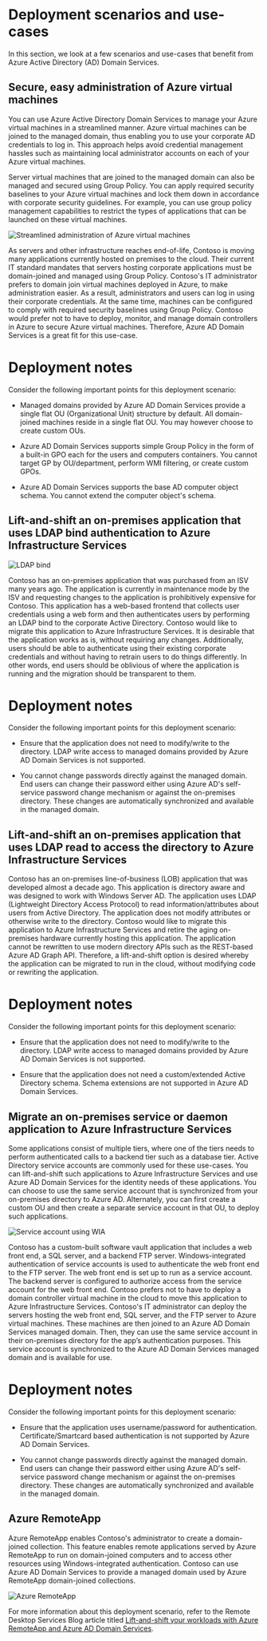 <properties
	pageTitle="Azure Active Directory Domain Services preview: Deployment scenarios | Microsoft Azure"
	description="Deployment scenarios for Azure AD Domain Services"
	services="active-directory-ds"
	documentationCenter=""
	authors="mahesh-unnikrishnan"
	manager="stevenpo"
	editor="curtand"/>

<tags
	ms.service="active-directory-ds"
	ms.workload="identity"
	ms.tgt_pltfrm="na"
	ms.devlang="na"
	ms.topic="article"
	ms.date="09/07/2016"
	ms.author="maheshu"/>


# Deployment scenarios and use-cases
In this section, we look at a few scenarios and use-cases that benefit from Azure Active Directory (AD) Domain Services.

## Secure, easy administration of Azure virtual machines
You can use Azure Active Directory Domain Services to manage your Azure virtual machines in a streamlined manner. Azure virtual machines can be joined to the managed domain, thus enabling you to use your corporate AD credentials to log in. This approach helps avoid credential management hassles such as maintaining local administrator accounts on each of your Azure virtual machines.

Server virtual machines that are joined to the managed domain can also be managed and secured using Group Policy. You can apply required security baselines to your Azure virtual machines and lock them down in accordance with corporate security guidelines. For example, you can use group policy management capabilities to restrict the types of applications that can be launched on these virtual machines.

![Streamlined administration of Azure virtual machines](./media/active-directory-domain-services-scenarios/streamlined-vm-administration.png)

As servers and other infrastructure reaches end-of-life, Contoso is moving many applications currently hosted on premises to the cloud. Their current IT standard mandates that servers hosting corporate applications must be domain-joined and managed using Group Policy. Contoso's IT administrator prefers to domain join virtual machines deployed in Azure, to make administration easier. As a result, administrators and users can log in using their corporate credentials. At the same time, machines can be configured to comply with required security baselines using Group Policy. Contoso would prefer not to have to deploy, monitor, and manage domain controllers in Azure to secure Azure virtual machines. Therefore, Azure AD Domain Services is a great fit for this use-case.

# Deployment notes
Consider the following important points for this deployment scenario:

- Managed domains provided by Azure AD Domain Services provide a single flat OU (Organizational Unit) structure by default. All domain-joined machines reside in a single flat
OU. You may however choose to create custom OUs.

- Azure AD Domain Services supports simple Group Policy in the form of a built-in GPO each for the users and computers containers. You cannot target GP by OU/department, perform WMI filtering, or create custom GPOs.

- Azure AD Domain Services supports the base AD computer object schema. You cannot extend the computer object's schema.


## Lift-and-shift an on-premises application that uses LDAP bind authentication to Azure Infrastructure Services

![LDAP bind](./media/active-directory-domain-services-scenarios/ldap-bind.png)

Contoso has an on-premises application that was purchased from an ISV many years ago. The application is currently in maintenance mode by the ISV and requesting changes to the application is prohibitively expensive for Contoso. This application has a web-based frontend that collects user credentials using a web form and then authenticates users by performing an LDAP bind to the corporate Active Directory. Contoso would like to migrate this application to Azure Infrastructure Services. It is desirable that the application works as is, without requiring any changes. Additionally, users should be able to authenticate using their existing corporate credentials and without having to retrain users to do things differently. In other words, end users should be oblivious of where the application is running and the migration should be transparent to them.

# Deployment notes
Consider the following important points for this deployment scenario:

- Ensure that the application does not need to modify/write to the directory. LDAP write access to managed domains provided by Azure AD Domain Services is not supported.

- You cannot change passwords directly against the managed domain. End users can change their password either using Azure AD's self-service password change mechanism or against the on-premises directory. These changes are automatically synchronized and available in the managed domain.


## Lift-and-shift an on-premises application that uses LDAP read to access the directory to Azure Infrastructure Services
Contoso has an on-premises line-of-business (LOB) application that was developed almost a decade ago. This application is directory aware and was designed to work with Windows Server AD. The application uses LDAP (Lightweight Directory Access Protocol) to read information/attributes about users from Active Directory. The application does not modify attributes or otherwise write to the directory. Contoso would like to migrate this application to Azure Infrastructure Services and retire the aging on-premises hardware currently hosting this application. The application cannot be rewritten to use modern directory APIs such as the REST-based Azure AD Graph API. Therefore, a lift-and-shift option is desired whereby the application can be migrated to run in the cloud, without modifying code or rewriting the application.

# Deployment notes
Consider the following important points for this deployment scenario:

- Ensure that the application does not need to modify/write to the directory. LDAP write access to managed domains provided by Azure AD Domain Services is not supported.

- Ensure that the application does not need a custom/extended Active Directory schema. Schema extensions are not supported in Azure AD Domain Services.


## Migrate an on-premises service or daemon application to Azure Infrastructure Services
Some applications consist of multiple tiers, where one of the tiers needs to perform authenticated calls to a backend tier such as a database tier. Active Directory service accounts are commonly used for these use-cases. You can lift-and-shift such applications to Azure Infrastructure Services and use Azure AD Domain Services for the identity needs of these applications. You can choose to use the same service account that is synchronized from your on-premises directory to Azure AD. Alternately, you can first create a custom OU and then create a separate service account in that OU, to deploy such applications.

![Service account using WIA](./media/active-directory-domain-services-scenarios/wia-service-account.png)

Contoso has a custom-built software vault application that includes a web front end, a SQL server, and a backend FTP server. Windows-integrated authentication of service accounts is used to authenticate the web front end to the FTP server. The web front end is set up to run as a service account. The backend server is configured to authorize access from the service account for the web front end. Contoso prefers not to have to deploy a domain controller virtual machine in the cloud to move this application to Azure Infrastructure Services. Contoso's IT administrator can deploy the servers hosting the web front end, SQL server, and the FTP server to Azure virtual machines. These machines are then joined to an Azure AD Domain Services managed domain. Then, they can use the same service account in their on-premises directory for the app’s authentication purposes. This service account is synchronized to the Azure AD Domain Services managed domain and is available for use.

# Deployment notes
Consider the following important points for this deployment scenario:

- Ensure that the application uses username/password for authentication. Certificate/Smartcard based authentication is not supported by Azure AD Domain Services.

- You cannot change passwords directly against the managed domain. End users can change their password either using Azure AD's self-service password change mechanism or against the on-premises directory. These changes are automatically synchronized and available in the managed domain.


## Azure RemoteApp
Azure RemoteApp enables Contoso's administrator to create a domain-joined collection. This feature enables remote applications served by Azure RemoteApp to run on domain-joined computers and to access other resources using Windows-integrated authentication. Contoso can use Azure AD Domain Services to provide a managed domain used by Azure RemoteApp domain-joined collections.

![Azure RemoteApp](./media/active-directory-domain-services-scenarios/azure-remoteapp.png)

For more information about this deployment scenario, refer to the Remote Desktop Services Blog article titled [Lift-and-shift your workloads with Azure RemoteApp and Azure AD Domain Services](http://blogs.msdn.com/b/rds/archive/2016/01/19/lift-and-shift-your-workloads-with-azure-remoteapp-and-azure-ad-domain-services.aspx).
